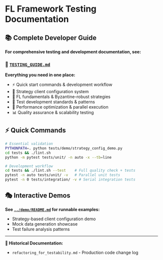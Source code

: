 # FL Framework Testing Documentation

## 📚 Complete Developer Guide

**For comprehensive testing and development documentation, see:**

### 🎯 [`TESTING_GUIDE.md`](TESTING_GUIDE.md)

**Everything you need in one place:**

- ⚡ Quick start commands & development workflow
- 🔧 Strategy client configuration system
- 🧠 FL fundamentals & Byzantine-robust strategies
- 🧪 Test development standards & patterns
- 🚀 Performance optimization & parallel execution
- 📊 Quality assurance & scalability testing

## ⚡ Quick Commands

```bash
# Essential validation
PYTHONPATH=. python tests/demo/strategy_config_demo.py
cd tests && ./lint.sh
python -m pytest tests/unit/ -n auto -x --tb=line

# Development workflow
cd tests && ./lint.sh --test    # Full quality check + tests
pytest -n auto tests/unit/ -v   # Parallel unit tests
pytest -n 0 tests/integration/ -v # Serial integration tests
```

## 🎭 Interactive Demos

**See [`../demo/README.md`](../demo/README.md) for runnable examples:**

- Strategy-based client configuration demo
- Mock data generation showcase
- Test failure analysis patterns

---

**📖 Historical Documentation:**

- `refactoring_for_testability.md` - Production code change log
